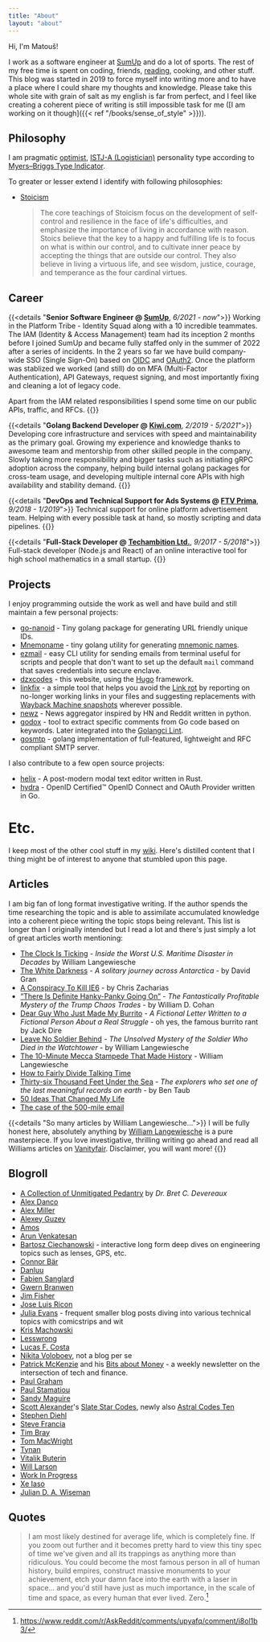 ```yaml
---
title: "About"
layout: "about"
---
```


Hi, I'm Matouš!

I work as a software engineer at [SumUp](https://sumup.com/) and do a lot of sports.
The rest of my free time is spent on coding, friends, [reading](/books), cooking, and other stuff.
This blog was started in 2019 to force myself into writing more and to have a place where I could share my
thoughts and knowledge. Please take this whole site with grain of salt as my english is far from perfect,
and I feel like creating a coherent piece of writing is still impossible task for me
([I am working on it though]({{< ref "/books/sense_of_style" >}})).

## Philosophy

I am pragmatic [optimist](https://en.wikipedia.org/wiki/Optimism), [ISTJ-A (Logistician)](https://www.16personalities.com/profiles/b62d4560c6e86)
personality type according to [Myers–Briggs Type Indicator](https://en.wikipedia.org/wiki/Myers%E2%80%93Briggs_Type_Indicator).

To greater or lesser extend I identify with following philosophies:

- [Stoicism](https://en.wikipedia.org/wiki/Stoicism)

  > The core teachings of Stoicism focus on the development of self-control and resilience in the face of life's
  > difficulties, and emphasize the importance of living in accordance with reason. Stoics believe that the key to a happy
  > and fulfilling life is to focus on what is within our control, and to cultivate inner peace by accepting the things that
  > are outside our control. They also believe in living a virtuous life, and see wisdom, justice, courage, and temperance
  > as the four cardinal virtues.

## Career

{{<details "**Senior Software Engineer @ [SumUp](https://sumup.com/)**, _6/2021_ - _now_">}}
Working in the Platform Tribe - Identity Squad along with a 10 incredible teammates.
The IAM (Identity & Access Management) team had its inception 2 months before I joined SumUp and became
fully staffed only in the summer of 2022 after a series of incidents. In the 2 years so far
we have build company-wide SSO (Single Sign-On) based on [OIDC](https://openid.net/connect/) and [OAuth2](https://oauth.net/2/).
Once the platform was stablized we worked (and still) do on MFA (Multi-Factor Authentication), API Gateways, request signing,
and most importantly fixing and cleaning a lot of legacy code.

Apart from the IAM related responsibilities I spend some time on our public APIs, traffic, and RFCs.
{{</details>}}

{{<details "**Golang Backend Developer @ [Kiwi.com](https://www.kiwi.com/)**, _2/2019 - 5/2021_">}}
Developing core infrastructure and services with speed and maintainability as the primary goal.
Growing my experience and knowledge thanks to awesome team and mentorship from other
skilled people in the company. Slowly taking more responsibility and bigger tasks such
as initiating gRPC adoption across the company, helping build internal golang packages
for cross-team usage, and developing multiple internal core APIs with high availability
and stability demand.
{{</details>}}

{{<details "**DevOps and Technical Support for Ads Systems @ [FTV Prima](https://www.iprima.cz/)**, _9/2018 - 1/2019_">}}
Technical support for online platform advertisement team. Helping with every possible task at hand, so mostly scripting and data pipelines.
{{</details>}}

{{<details "**Full-Stack Developer @ [Techambition Ltd.](https://en.techambition.com/)**, _9/2017 - 5/2018_">}}
Full-stack developer (Node.js and React) of an online interactive tool for high school mathematics in a small startup.
{{</details>}}

## Projects

I enjoy programming outside the work as well and have build and still maintain
a few personal projects:

* [go-nanoid](https://github.com/matoous/go-nanoid) -
  Tiny golang package for generating URL friendly unique IDs.
* [Mnemoname](https://github.com/matoous/mnemoname) -
  tiny golang utility for generating [mnemonic names](https://web.archive.org/web/20090918202746/http://tothink.com/mnemonic/wordlist.html).
* [ezmail](https://github.com/matoous/ezmail) -
  easy CLI utility for sending emails from terminal useful for scripts and people
  that don't want to set up the default `mail` command that saves credentials
  into secure enclave.
* [dzxcodes](https://github.com/matoous/dzxcodes) -
  this website, using the [Hugo](https://gohugo.io/) framework.
* [linkfix](https://github.com/matoous/linkfix) -
  a simple tool that helps you avoid the [Link rot](https://en.wikipedia.org/wiki/Link_rot)
  by reporting on no-longer working links in your files and suggesting replacements with
  [Wayback Machine snapshots](https://archive.org/web/) wherever possible.
* [newz](https://github.com/matoous/newz) - 
  News aggregator inspired by HN and Reddit written in python.
* [godox](https://github.com/matoous/godox) - 
  tool to extract specific comments from Go code based on keywords.
  Later integrated into the [Golangci Lint](https://github.com/golangci/golangci-lint). 
* [gosmtp](https://github.com/matoous/gosmtp) -
  golang implementation of full-featured, lightweight and RFC compliant SMTP server.

I also contribute to a few open source projects:

* [helix](https://github.com/helix-editor/helix) - A post-modern modal text editor written in Rust.
* [hydra](https://github.com/ory/hydra/) - OpenID Certified™ OpenID Connect and OAuth Provider written in Go.

# Etc.

I keep most of the other cool stuff in my [wiki](https://wiki.dzx.cz). Here's distilled content that I thing might be of interest to anyone that stumbled upon this page.

## Articles

I am big fan of long format investigative writing. If the author spends the time researching the topic and is able to assimilate accumulated knowledge
into a coherent piece writing the topic stops being relevant. This list is longer than I originally intended but I read a lot and there's just simply a lot of great
articles worth mentioning:

- [The Clock Is Ticking](https://www.vanityfair.com/news/2018/04/inside-el-faro-the-worst-us-maritime-disaster-in-decades) _- Inside the Worst U.S. Maritime Disaster in Decades_ by William Langewiesche
- [The White Darkness](https://www.newyorker.com/magazine/2018/02/12/the-white-darkness) _- A solitary journey across Antarctica_ - by David Gran
- [A Conspiracy To Kill IE6](https://blog.chriszacharias.com/a-conspiracy-to-kill-ie6) - by Chris Zacharias
- [“There Is Definite Hanky-Panky Going On”](https://www.vanityfair.com/news/2019/10/the-mystery-of-the-trump-chaos-trades) _- The Fantastically Profitable Mystery of the Trump Chaos Trades_ - by William D. Cohan
- [Dear Guy Who Just Made My Burrito](https://medium.com/@jackdire/dear-guy-who-just-made-my-burrito-fd08c0babb57) _- A Fictional Letter Written to a Fictional Person About a Real Struggle_ - oh yes, the famous burrito rant by Jack Dire
- [Leave No Soldier Behind](https://www.vanityfair.com/news/2019/01/the-unsolved-mystery-of-the-soldier-who-died-in-the-watchtower) _- The Unsolved Mystery of the Soldier Who Died in the Watchtower_ - by William Langewiesche
- [The 10-Minute Mecca Stampede That Made History](https://www.vanityfair.com/news/2018/01/the-mecca-stampede-that-made-history-hajj) - William Langewiesche
- [How to Fairly Divide Talking Time](https://mason.gmu.edu/~rhanson/equatalk.html)
- [Thirty-six Thousand Feet Under the Sea](https://www.newyorker.com/magazine/2020/05/18/thirty-six-thousand-feet-under-the-sea) _-  The explorers who set one of the last meaningful records on earth_ - by Ben Taub
- [50 Ideas That Changed My Life](https://www.perell.com/blog/50-ideas-that-changed-my-life)
- [The case of the 500-mile email](https://www.ibiblio.org/harris/500milemail.html)

{{<details "So many articles by William Langewiesche...">}}
I will be fully honest here, absolutely anything by
[William Langewiesche](https://en.wikipedia.org/wiki/William_Langewiesche) is a pure masterpiece.
If you love investigative, thrilling writing go ahead and read all Williams articles on
[Vanityfair](https://www.vanityfair.com/contributor/william-langewiesche). Disclaimer, you will want more!
{{</details>}}

## Blogroll

- [A Collection of Unmitigated Pedantry](https://acoup.blog) by _Dr. Bret C. Devereaux_
- [Alex Danco](https://alexdanco.com/)
- [Alex Miller](https://alex.miller.garden)
- [Alexey Guzey](https://guzey.com/)
- [Amos](https://fasterthanli.me)
- [Arun Venkatesan](https://www.arun.is)
- [Bartosz Ciechanowski](https://ciechanow.ski/archives/) - interactive long form deep dives on engineering topics such as lenses, GPS, etc.
- [Connor Bär](https://connorbaer.com/)
- [Danluu](https://danluu.com/)
- [Fabien Sanglard](https://fabiensanglard.net/)
- [Gwern Branwen](https://www.gwern.net/index)
- [Jim Fisher](https://jameshfisher.com)
- [Jose Luis Ricon](https://nintil.com)
- [Julia Evans](https://jvns.ca) - frequent smaller blog posts diving into various technical topics with comicstrips and wit
- [Kris Machowski](https://www.machow.ski/)
- [Lesswrong](https://www.lesswrong.com)
- [Lucas F. Costa](https://lucasfcosta.com)
- [Nikita Voloboev](https://nikiv.dev/), not a blog per se
- [Patrick McKenzie](https://www.kalzumeus.com/standing-invitation/) and his [Bits about Money](https://www.bitsaboutmoney.com) - a weekly newsletter on the intersection of tech and finance.
- [Paul Graham](http://paulgraham.com/articles.html)
- [Paul Stamatiou](https://paulstamatiou.com/)
- [Sandy Maguire](https://sandymaguire.me/blog/archives/)
- [Scott Alexander](https://en.wikipedia.org/wiki/Slate_Star_Codex)'s [Slate Star Codes](https://slatestarcodex.com), newly also [Astral Codes Ten](https://astralcodexten.substack.com)
- [Stephen Diehl](https://www.stephendiehl.com/blog.html)
- [Steve Francia](https://spf13.com/)
- [Tim Bray](https://www.tbray.org/ongoing/)
- [Tom MacWright](https://macwright.com/)
- [Tynan](https://tynan.com/)
- [Vitalik Buterin](https://vitalik.ca/)
- [Will Larson](https://lethain.com/)
- [Work In Progress](https://www.worksinprogress.co/)
- [Xe Iaso](https://xeiaso.net/blog)
- [Julian D. A. Wiseman](http://www.jdawiseman.com/index.html)

## Quotes

> I am most likely destined for average life, which is completely fine.
  If you zoom out further and it becomes pretty hard to view this tiny spec of time we've given
  and all its trappings as anything more than ridiculous. You could become the most famous person in all of human history,
  build empires, construct massive monuments to your achievement, etch your damn face into the earth with a laser in space...
  and you'd still have just as much importance, in the scale of time and space, as every human that ever lived. Zero.[^average]

[^average]: https://www.reddit.com/r/AskReddit/comments/upyafq/comment/i8ol1b3/



